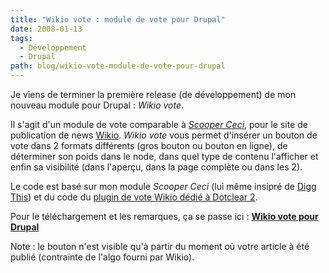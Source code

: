 ```yaml
---
title: "Wikio vote : module de vote pour Drupal"
date: 2008-01-13
tags:
  - Développement
  - Drupal
path: blog/wikio-vote-module-de-vote-pour-drupal
---
```

Je viens de terminer la première release (de développement) de mon nouveau module pour Drupal : _Wikio vote_.

Il s'agit d'un module de vote comparable à [_Scooper Ceci_](http://drupal.org/project/scooperceci), pour le site de publication de news [Wikio](http://www.wikio.fr/). _Wikio vote_ vous permet d'insérer un bouton de vote dans 2 formats différents (gros bouton ou bouton en ligne), de déterminer son poids dans le node, dans quel type de contenu l'afficher et enfin sa visibilité (dans l'aperçu, dans la page complète ou dans les 2).

Le code est basé sur mon module _Scooper Ceci_ (lui même insipré de [Digg This](http://drupal.org/project/diggthis)) et du code du [plugin de vote Wikio dédié à Dotclear 2](http://www.wikio.fr/addtoyoursite?id=3992).

Pour le téléchargement et les remarques, ça se passe ici : [**Wikio vote pour Drupal**](http://drupal.org/project/wikiovote)

Note : le bouton n'est visible qu'à partir du moment où votre article à été publié (contrainte de l'algo fourni par Wikio).
